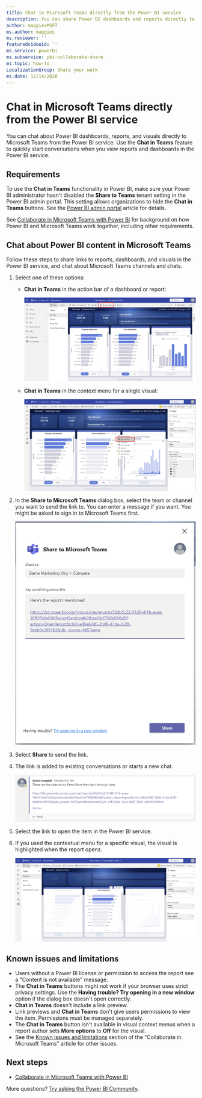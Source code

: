 ```yaml
---
title: Chat in Microsoft Teams directly from the Power BI service
description: You can share Power BI dashboards and reports directly to Microsoft Teams from the Power BI service.
author: maggiesMSFT
ms.author: maggies
ms.reviewer: ''
featuredvideoid: ''
ms.service: powerbi
ms.subservice: pbi-collaborate-share
ms.topic: how-to
LocalizationGroup: Share your work
ms.date: 12/14/2020
---
```


# Chat in Microsoft Teams directly from the Power BI service

You can chat about Power BI dashboards, reports, and visuals directly to Microsoft Teams from the Power BI service. Use the **Chat in Teams** feature to quickly start conversations when you view reports and dashboards in the Power BI service.

## Requirements

To use the **Chat in Teams** functionality in Power BI, make sure your Power BI administrator hasn't disabled the **Share to Teams** tenant setting in the Power BI admin portal. This setting allows organizations to hide the **Chat in Teams** buttons. See the [Power BI admin portal](../admin/service-admin-portal.md#share-to-teams) article for details.

See [Collaborate in Microsoft Teams with Power BI](service-collaborate-microsoft-teams.md) for background on how Power BI and Microsoft Teams work together, including other requirements.

## Chat about Power BI content in Microsoft Teams

Follow these steps to share links to reports, dashboards, and visuals in the Power BI service, and chat about Microsoft Teams channels and chats.

1. Select one of these options:

   * **Chat in Teams** in the action bar of a dashboard or report:

       ![Screenshot of Chat in Teams button in the action bar.](media/service-share-report-teams/service-teams-share-to-teams-action-bar-button.png)
    
   * **Chat in Teams** in the context menu for a single visual:
    
      ![Screenshot of Chat in Teams button in a visual contextual menu.](media/service-share-report-teams/service-teams-share-to-teams-visual-context-menu.png)

1. In the **Share to Microsoft Teams** dialog box, select the team or channel you want to send the link to. You can enter a message if you want. You might be asked to sign in to Microsoft Teams first.

    ![Screenshot of Share to Microsoft Teams dialog box with information and message.](media/service-share-report-teams/service-teams-share-to-teams-dialog.png)

1. Select **Share** to send the link.
    
1. The link is added to existing conversations or starts a new chat.

    ![Screenshot of Microsoft Teams conversation with link to a Power BI item.](media/service-share-report-teams/service-teams-share-to-teams-deep-link.png)

1. Select the link to open the item in the Power BI service.

1. If you used the contextual menu for a specific visual, the visual is highlighted when the report opens.

    ![Screenshot of Power BI report opened with a specific visual highlighted.](media/service-share-report-teams/service-teams-share-to-teams-spotlight-visual.png)


## Known issues and limitations

- Users without a Power BI license or permission to access the report see a "Content is not available" message.
- The **Chat in Teams** buttons might not work if your browser uses strict privacy settings. Use the **Having trouble? Try opening in a new window** option if the dialog box doesn't open correctly.
- **Chat in Teams** doesn't include a link preview.
- Link previews and **Chat in Teams** don't give users permissions to view the item. Permissions must be managed separately.
- The **Chat in Teams** button isn't available in visual context menus when a report author sets **More options** to **Off** for the visual.
- See the [Known issues and limitations](service-collaborate-microsoft-teams.md#known-issues-and-limitations) section of the "Collaborate in Microsoft Teams" article for other issues.

## Next steps

- [Collaborate in Microsoft Teams with Power BI](service-collaborate-microsoft-teams.md)

More questions? [Try asking the Power BI Community](https://community.powerbi.com/).
